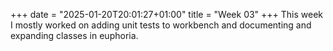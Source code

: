 +++
date = "2025-01-20T20:01:27+01:00"
title = "Week 03"
+++
This week I mostly worked on adding unit tests to workbench and documenting and expanding classes in euphoria.
